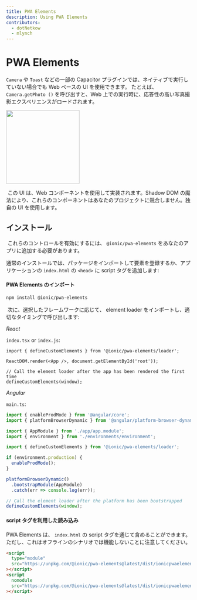```yaml
---
title: PWA Elements
description: Using PWA Elements
contributors:
  - dotNetkow
  - mlynch
---
```


# PWA Elements

`Camera` や `Toast` などの一部の Capacitor プラグインでは、ネイティブで実行していない場合でも Web ベースの UI を使用できます。​ たとえば、 `Camera.getPhoto ()` を呼び出すと、Web 上での実行時に、応答性の高い写真撮影エクスペリエンスがロードされます。

<img src="/assets/img/docs/pwa-elements.png" style="height: 200px" />

​ この UI は、Web コンポーネントを使用して実装されます。​Shadow DOM の魔法により、これらのコンポーネントはあなたのプロジェクトに競合しません。
​ 独自の UI を使用します。

## インストール

​ これらのコントロールを有効にするには、 `@ionic/pwa-elements` をあなたのアプリに追加する必要があります。

​ 通常のインストールでは、パッケージをインポートして要素を登録するか、アプリケーションの `index.html` の `<head>` に script タグを追加します:

#### PWA Elements のインポート

```bash
npm install @ionic/pwa-elements
```

​ 次に、選択したフレームワークに応じて、 element loader をインポートし、適切なタイミングで呼び出します:

_React_

`index.tsx` or `index.js`:

```tsx
import { defineCustomElements } from '@ionic/pwa-elements/loader';

ReactDOM.render(<App />, document.getElementById('root'));

// Call the element loader after the app has been rendered the first time
defineCustomElements(window);
```

_Angular_

`main.ts`:

```typescript
import { enableProdMode } from '@angular/core';
import { platformBrowserDynamic } from '@angular/platform-browser-dynamic';

import { AppModule } from './app/app.module';
import { environment } from './environments/environment';

import { defineCustomElements } from '@ionic/pwa-elements/loader';

if (environment.production) {
  enableProdMode();
}

platformBrowserDynamic()
  .bootstrapModule(AppModule)
  .catch(err => console.log(err));

// Call the element loader after the platform has been bootstrapped
defineCustomElements(window);
```

#### script タグを利用した読み込み

PWA Elements は、 `index.html` の script タグを通じて含めることができます。​ ただし、これはオフラインのシナリオでは機能しないことに注意してください。

```html
<script
  type="module"
  src="https://unpkg.com/@ionic/pwa-elements@latest/dist/ionicpwaelements/ionicpwaelements.esm.js"
></script>
<script
  nomodule
  src="https://unpkg.com/@ionic/pwa-elements@latest/dist/ionicpwaelements/ionicpwaelements.js"
></script>
```
